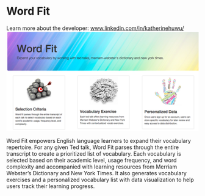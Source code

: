 # Word Fit
Learn more about the developer: www.linkedin.com/in/katherinehuwu/
![image](screenshots/readme.png)

Word Fit empowers English language learners to expand their vocabulary repertoire. For any given Ted talk, 
Word Fit parses through the entire transcript to create a prioritized list of vocabulary. Each vocabulary 
is selected based on their academic level, usage frequency, and word complexity and accompanied with learning 
resources from Merriam Webster’s Dictionary and New York Times. It also generates vocabulary exercises and a 
personalized vocabulary list with data visualization to help users track their learning progress.
